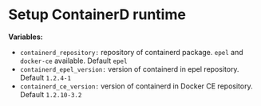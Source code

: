 # Setup ContainerD runtime

**Variables:**

  - `containerd_repository:` repository of containerd package. `epel` and `docker-ce` available. Default `epel`
  - `containerd_epel_version:` version of containerd in epel repository. Default `1.2.4-1`
  - `containerd_ce_version:` version of containerd in Docker CE repository. Default `1.2.10-3.2`
